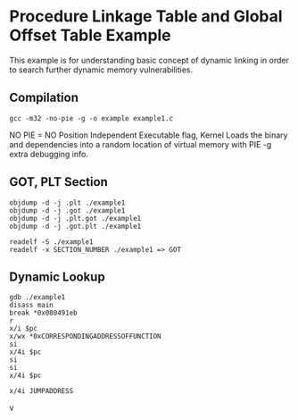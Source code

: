 # Procedure Linkage Table and Global Offset Table Example

This example is for understanding basic concept of dynamic linking in order to search further dynamic memory vulnerabilities.

Compilation
----------------------
    gcc -m32 -no-pie -g -o example example1.c

NO PIE = NO Position Independent Executable flag, Kernel Loads the binary and dependencies into a random location of virtual memory with PIE  -g extra debugging info.

GOT, PLT Section
---------------------- 
    objdump -d -j .plt ./example1
    objdump -d -j .got ./example1
    objdump -d -j .plt.got ./example1
    objdump -d -j .got.plt ./example1

    readelf -S ./example1
    readelf -x SECTION_NUMBER ./example1 => GOT

Dynamic Lookup
----------------------
    gdb ./example1
    disass main
    break *0x080491eb
    r
    x/i $pc
    x/wx *0xCORRESPONDINGADDRESSOFFUNCTION
    si
    x/4i $pc
    si
    si
    x/4i $pc

    x/4i JUMPADDRESS

v
